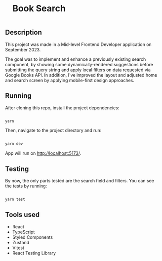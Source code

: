 <div id="user-content-toc">
  <ul>
    <summary><h1 style="display: inline-block;">Book Search</h1></summary>
  </ul>
</div>

## Description

This project was made in a Mid-level Frontend Developer application on September 2023.

The goal was to implement and enhance a previously existing search component, by showing some dynamically-rendered suggestions before submitting the query string and apply local filters on data requested via Google Books API. In addition, I've improved the layout and adjusted home and search screen by applying mobile-first design approaches.

## Running

After cloning this repo, install the project dependencies:

```bash

yarn

```

Then, navigate to the project directory and run:

```bash

yarn dev

```

App will run on [http://localhost:5173/](http://localhost:5173/).

## Testing

By now, the only parts tested are the search field and filters. You can see the tests by running:

```bash

yarn test

```

## Tools used

- React
- TypeScript
- Styled Components
- Zustand
- Vitest
- React Testing Library
